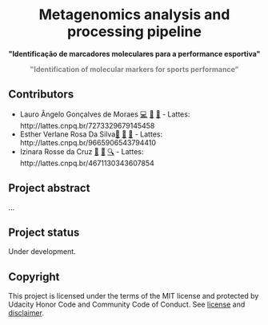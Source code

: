 <h1 align="center">Metagenomics analysis and processing pipeline</h1>
<p align="center"><strong>"Identificação de marcadores moleculares para a performance esportiva"</strong>
<p align="center"><strong><italic style="color:gray;">"Identification of molecular markers for sports performance"</italic></strong>
<br/>
  
<h2>Contributors</h2>
<ul>
  <li>Lauro Ângelo Gonçalves de Moraes <a href="#code-lauromoraes" title="Code">💻</a> <a href="#design-lauromoraes" title="Design">🎨</a> <a href="#maintenance-lauromoraes" title="Maintenance">🚧</a> - Lattes: http://lattes.cnpq.br/7273329679145458</li>
  <li>Esther Verlane Rosa Da Silva<a href="#research-esther-verlane" title="Research">🔬</a> <a href="#data-esther-verlane" title="Data">🔣</a> <a href="#ideas-esther-verlane" title="Ideas & Planning">🤔</a> - Lattes: http://lattes.cnpq.br/9665906543794410</li>
  <li>Izinara Rosse da Cruz <a href="#projectManagement-izinara-cruz" title="Project Management">📆</a> <a href="#ideas-izinara-cruz" title="Ideas & Planning">🤔</a> <a href="#fundingFinding-izinara-cruz" title="Funding/Grant Finders">🔍</a> - Lattes: http://lattes.cnpq.br/4671130343607854</li>
</ul>

<h2>Project abstract</h2>
...

<h2>Project status</h2>
Under development.

<h2>Copyright</h2>
This project is licensed under the terms of the MIT license and protected by Udacity Honor Code and Community Code of Conduct. See <a href="LICENSE.md">license</a> and <a href="LICENSE.DISCLAIMER.md">disclaimer</a>.
